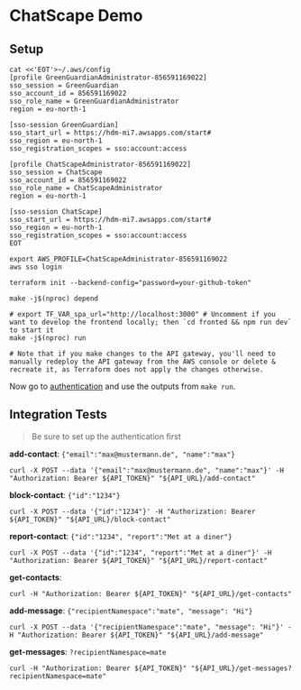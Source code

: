 # ChatScape Demo

## Setup

```shell
cat <<'EOT'>~/.aws/config
[profile GreenGuardianAdministrator-856591169022]
sso_session = GreenGuardian
sso_account_id = 856591169022
sso_role_name = GreenGuardianAdministrator
region = eu-north-1

[sso-session GreenGuardian]
sso_start_url = https://hdm-mi7.awsapps.com/start#
sso_region = eu-north-1
sso_registration_scopes = sso:account:access

[profile ChatScapeAdministrator-856591169022]
sso_session = ChatScape
sso_account_id = 856591169022
sso_role_name = ChatScapeAdministrator
region = eu-north-1

[sso-session ChatScape]
sso_start_url = https://hdm-mi7.awsapps.com/start#
sso_region = eu-north-1
sso_registration_scopes = sso:account:access
EOT

export AWS_PROFILE=ChatScapeAdministrator-856591169022
aws sso login

terraform init --backend-config="password=your-github-token"

make -j$(nproc) depend

# export TF_VAR_spa_url="http://localhost:3000" # Uncomment if you want to develop the frontend locally; then `cd fronted && npm run dev` to start it
make -j$(nproc) run

# Note that if you make changes to the API gateway, you'll need to manually redeploy the API gateway from the AWS console or delete & recreate it, as Terraform does not apply the changes otherwise.
```

Now go to [authentication](./AUTHENTICATION.md) and use the outputs from `make run`.

## Integration Tests

> Be sure to set up the authentication first

**add-contact**: `{"email":"max@mustermann.de", "name":"max"}`

```shell
curl -X POST --data '{"email":"max@mustermann.de", "name":"max"}' -H "Authorization: Bearer ${API_TOKEN}" "${API_URL}/add-contact"
```

**block-contact**: `{"id":"1234"}`

```shell
curl -X POST --data '{"id":"1234"}' -H "Authorization: Bearer ${API_TOKEN}" "${API_URL}/block-contact"
```

**report-contact**: `{"id":"1234", "report":"Met at a diner"}`

```shell
curl -X POST --data '{"id":"1234", "report":"Met at a diner"}' -H "Authorization: Bearer ${API_TOKEN}" "${API_URL}/report-contact"
```

**get-contacts**:

```shell
curl -H "Authorization: Bearer ${API_TOKEN}" "${API_URL}/get-contacts"
```

**add-message**: `{"recipientNamespace":"mate", "message": "Hi"}`

```shell
curl -X POST --data '{"recipientNamespace":"mate", "message": "Hi"}' -H "Authorization: Bearer ${API_TOKEN}" "${API_URL}/add-message"
```

**get-messages**: `?recipientNamespace=mate`

```shell
curl -H "Authorization: Bearer ${API_TOKEN}" "${API_URL}/get-messages?recipientNamespace=mate"
```
